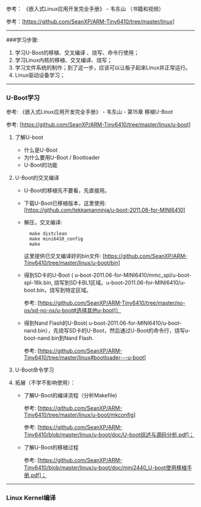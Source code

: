 参考：
《嵌入式Linux应用开发完全手册》 - 韦东山
（书籍和视频）

参考：[https://github.com/SeanXP/ARM-Tiny6410/tree/master/linux]

----

###学习步骤:

1. 学习U-Boot的移植、交叉编译 、烧写、命令行使用；
2. 学习Linux内核的移植、交叉编译、烧写；
3. 学习文件系统的制作；到了这一步，应该可以让板子起来Linux并正常运行。
4. Linux驱动设备学习；


----

### U-Boot学习 

参考: 《嵌入式Linux应用开发完全手册》 - 韦东山 - 第15章 移植U-Boot

参考: [https://github.com/SeanXP/ARM-Tiny6410/tree/master/linux/u-boot]    

1. 了解U-boot
	* 什么是U-Boot
	* 为什么要用U-Boot / Bootloader
	* U-Boot的功能
2. U-Boot的交叉编译
	* U-Boot的移植先不要看，先直接用。
	* 下载U-Boot已移植版本，这里使用: [https://github.com/tekkamanninja/u-boot-2011.06-for-MINI6410]    
	
	* 解压，交叉编译:
		
			make distclean
			make mini6410_config
			make
	
		这里提供已交叉编译好的bin文件: [https://github.com/SeanXP/ARM-Tiny6410/tree/master/linux/u-boot/bin]    
	
	* 得到SD卡的U-Boot ( u-boot-2011.06-for-MINI6410/mmc_spl/u-boot-spl-16k.bin, 烧写到SD卡BL1区域。u-boot-2011.06-for-MINI6410/u-boot.bin，烧写到特定区域。
		
		参考: [https://github.com/SeanXP/ARM-Tiny6410/tree/master/no-os/sd-no-os/u-boot#选择其他u-boot]）
		
	* 得到Nand Flash的U-Boot( u-boot-2011.06-for-MINI6410/u-boot-nand.bin），先烧写SD卡的U-Boot，然后通过U-Boot的命令行，烧写u-boot-nand.bin到Nand Flash.

		参考: [https://github.com/SeanXP/ARM-Tiny6410/tree/master/linux#bootloader---u-boot]

3. U-Boot命令学习
	
4. 拓展（不学不影响使用）：

	* 了解U-Boot的编译流程（分析Makefile)       
 
		参考: [https://github.com/SeanXP/ARM-Tiny6410/tree/master/linux/u-boot/mkconfig]   
		
		参考: [https://github.com/SeanXP/ARM-Tiny6410/blob/master/linux/u-boot/doc/U-boot综述与源码分析.pdf]；
		
	* 了解U-Boot的移植过程
	
		参考: [https://github.com/SeanXP/ARM-Tiny6410/blob/master/linux/u-boot/doc/mini2440_U-boot使用移植手册.pdf]；


----

### Linux Kernel编译
